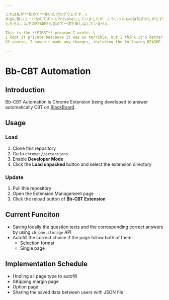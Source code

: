 ```yaml
---

これは私が**初めて**書いたプログラムです．\
本当に酷いコードなのでずっとPrivateにしていましたが，こういったものは恥ずかしがらず公開した方がきっと面白いですし，何より自身の成長度合を測る良い指標となるでしょう．\
もちろん，以下のREADMEも含めて一切手直しはしていません．

This is the **FIRST** program I wrote. \
I kept it private beacause it was so terrible, but I think it's better to publish it without being ashamed, and it will be a good indicator of my growth.\
Of course, I haven't made any changes, including the following README.

---
```


# Bb-CBT Automation

## Introduction
Bb-CBT Automation is Chrome Extension being developed to answer automatically CBT on [BlackBoard](https://bb.kosen-ac.jp/).

## Usage
### Load
1. Clone this repository
1. Go to `chrome://extensions`
1. Enable **Developer Mode**
1. Click the **Load unpacked** button and select the extension directory

### Update
1. Pull this repository
1. Open the Extension Management page
1. Click the reload button of **Bb-CBT Extension**

## Current Funciton
- Saving locally the question texts and the corresponding correct answers by using `chrome.storage` API
- Autofill the correct choice if the page follow both of them:
  - Selection format
  - Single page

## Implementation Schedule
- Hndling all page type to autofill
- SKipping margin page
- Option page
- Sharing the saved data between users with JSON file
